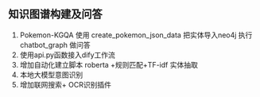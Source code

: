## 知识图谱构建及问答

1.  Pokemon-KGQA  使用 create_pokemon_json_data 把实体导入neo4j   执行chatbot_graph 做问答
2. 使用api.py函数接入dify工作流 
3. 增加自动化建立脚本 roberta +规则匹配+TF-idf 实体抽取
4. 本地大模型意图识别
5. 增加联网搜索+ OCR识别插件